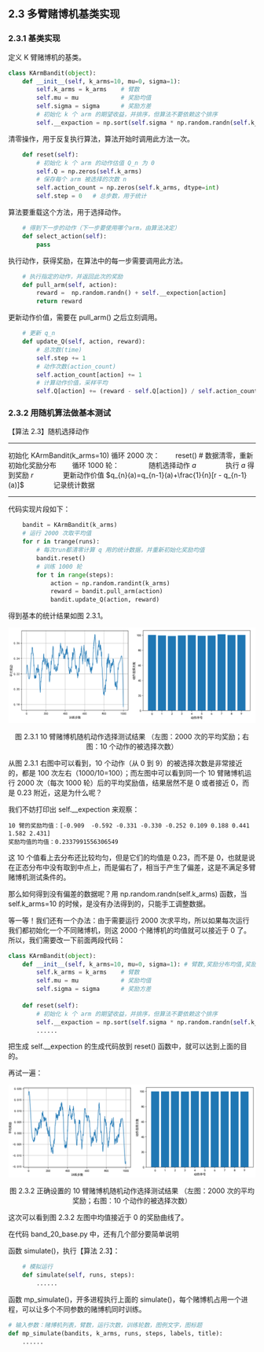 ## 2.3 多臂赌博机基类实现

### 2.3.1 基类实现

定义 K 臂赌博机的基类。

```python
class KArmBandit(object):
    def __init__(self, k_arms=10, mu=0, sigma=1):
        self.k_arms = k_arms    # 臂数
        self.mu = mu            # 奖励均值
        self.sigma = sigma      # 奖励方差
        # 初始化 k 个 arm 的期望收益，并排序，但算法不要依赖这个排序
        self.__expaction = np.sort(self.sigma * np.random.randn(self.k_arms) + self.mu)
```

清零操作，用于反复执行算法，算法开始时调用此方法一次。

```python
    def reset(self):
        # 初始化 k 个 arm 的动作估值 Q_n 为 0
        self.Q = np.zeros(self.k_arms)
        # 保存每个 arm 被选择的次数 n
        self.action_count = np.zeros(self.k_arms, dtype=int)
        self.step = 0   # 总步数，用于统计
```

算法要重载这个方法，用于选择动作。

```python
    # 得到下一步的动作（下一步要使用哪个arm，由算法决定）
    def select_action(self):
        pass
```

执行动作，获得奖励，在算法中的每一步需要调用此方法。

```python
    # 执行指定的动作，并返回此次的奖励
    def pull_arm(self, action):
        reward =  np.random.randn() + self.__expection[action]
        return reward
```

更新动作价值，需要在 pull_arm() 之后立刻调用。

```python
    # 更新 q_n
    def update_Q(self, action, reward):
        # 总次数(time)
        self.step += 1
        # 动作次数(action_count)
        self.action_count[action] += 1
        # 计算动作价值，采样平均
        self.Q[action] += (reward - self.Q[action]) / self.action_count[action]
```

### 2.3.2 用随机算法做基本测试

【算法 2.3】随机选择动作

---

初始化 KArmBandit(k_arms=10)
循环 2000 次：
　　reset() # 数据清零，重新初始化奖励分布
　　循环 1000 轮：
　　　　随机选择动作 $a$
　　　　执行 $a$ 得到奖励 $r$
　　　　更新动作价值 $q_{n}(a)=q_{n-1}(a)+\frac{1}{n}[r - q_{n-1}(a)]$
　　　　记录统计数据

---

代码实现片段如下：

```python
    bandit = KArmBandit(k_arms)
    # 运行 2000 次取平均值
    for r in trange(runs):
        # 每次run都清零计算 q 用的统计数据，并重新初始化奖励均值
        bandit.reset()
        # 训练 1000 轮
        for t in range(steps):
            action = np.random.randint(k_arms)
            reward = bandit.pull_arm(action)
            bandit.update_Q(action, reward)
```

得到基本的统计结果如图 2.3.1。

<center>
<img src='./img/10-mab-testing-wrong.png'/>

图 2.3.1 10 臂赌博机随机动作选择测试结果
（左图：2000 次的平均奖励；右图：10 个动作的被选择次数）
</center>

从图 2.3.1 右图中可以看到，10 个动作（从 0 到 9）的被选择次数是非常接近的，都是 100 次左右（1000/10=100）；而左图中可以看到同一个 10 臂赌博机运行 2000 次（每次 1000 轮）后的平均奖励值，结果居然不是 0 或者接近 0，而是 0.23 附近，这是为什么呢？

我们不妨打印出 self.__expection 来观察：

```
10 臂的奖励均值：[-0.909  -0.592 -0.331 -0.330 -0.252 0.109 0.188 0.441 1.582 2.431]
奖励均值的均值：0.2337991556306549
```

这 10 个值看上去分布还比较均匀，但是它们的均值是 0.23，而不是 0，也就是说在正态分布中没有取到中点上，而是偏右了，相当于产生了偏差，这是不满足多臂赌博机测试条件的。

那么如何得到没有偏差的数据呢？用 np.random.randn(self.k_arms) 函数，当 self.k_arms=10 的时候，是没有办法得到的，只能手工调整数据。

等一等！我们还有一个办法：由于需要运行 2000 次求平均，所以如果每次运行我们都初始化一个不同赌博机，则这 2000 个赌博机的均值就可以接近于 0 了。所以，我们需要改一下前面两段代码：

```python
class KArmBandit(object):
    def __init__(self, k_arms=10, mu=0, sigma=1): # 臂数,奖励分布均值,奖励分布方差
        self.k_arms = k_arms    # 臂数
        self.mu = mu            # 奖励均值
        self.sigma = sigma      # 奖励方差

    def reset(self):
        # 初始化 k 个 arm 的期望收益，并排序，但算法不要依赖这个排序
        self.__expaction = np.sort(self.sigma * np.random.randn(self.k_arms) + self.mu)
        ......
```

把生成 self.__expection 的生成代码放到 reset() 函数中，就可以达到上面的目的。

再试一遍：

<center>
<img src='./img/10-mab-testing-correct.png'/>

图 2.3.2 正确设置的 10 臂赌博机随机动作选择测试结果
（左图：2000 次的平均奖励；右图：10 个动作的被选择次数）
</center>

这次可以看到图 2.3.2 左图中均值接近于 0 的奖励曲线了。


在代码 band_20_base.py 中，还有几个部分要简单说明

函数 simulate()，执行【算法 2.3】：

```python
    # 模拟运行
    def simulate(self, runs, steps):
        ......
```

函数 mp_simulate()，开多进程执行上面的 simulate()，每个赌博机占用一个进程，可以让多个不同参数的赌博机同时训练。

```python
# 输入参数：赌博机列表，臂数，运行次数，训练轮数，图例文字，图标题
def mp_simulate(bandits, k_arms, runs, steps, labels, title):
    ......
```
